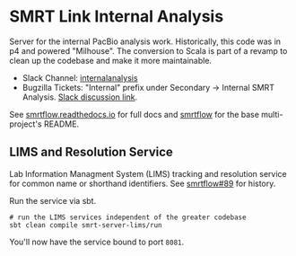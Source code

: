 # SMRT Link Internal Analysis

Server for the internal PacBio analysis work. Historically, this code was in p4 and powered "Milhouse". The conversion
to Scala is part of a revamp to clean up the codebase and make it more maintainable.

- Slack Channel: [internalanalysis](https://pacbio.slack.com/messages/internalanalysis/details/)
- Bugzilla Tickets: "Internal" prefix under Secondary -> Internal SMRT Analysis. [Slack discussion link](https://pacbio.slack.com/archives/internalanalysis/p1467217687000317).

See [smrtflow.readthedocs.io](http://smrtflow.readthedocs.io/) for full docs and [smrtflow](../README.md) for the base multi-project's README. 

## LIMS and Resolution Service

Lab Information Managment System (LIMS) tracking and resolution service for common name or shorthand identifiers. See [smrtflow#89](https://github.com/PacificBiosciences/smrtflow/issues/89) for history.

Run the service via sbt.

```
# run the LIMS services independent of the greater codebase
sbt clean compile smrt-server-lims/run

```

You'll now have the service bound to port `8081`.

